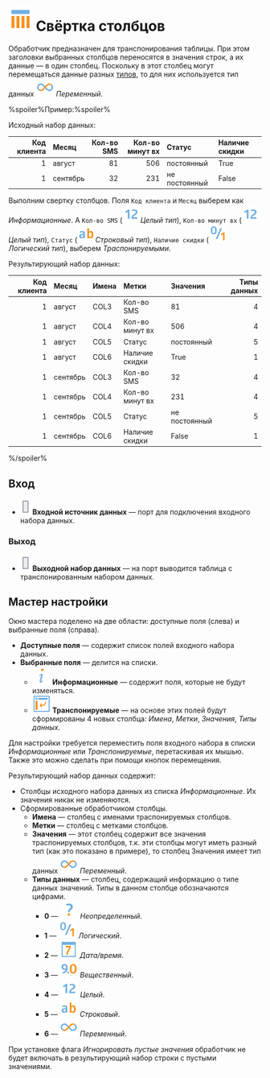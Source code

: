 # ![Свёртка столбцов](../../images/icons/vendors/columnflipping.svg) Свёртка столбцов

Обработчик предназначен для транспонирования таблицы. При этом заголовки выбранных столбцов переносятся в значения строк, а их данные — в один столбец. Поскольку в этот столбец могут перемещаться данные разных [типов](../../data/datatype.md), то для них используется тип данных ![Переменный](../../images/icons/datatype_18/datatype_default-06.svg) *Переменный*.

%spoiler%Пример:%spoiler%

Исходный набор данных:

 | Код клиента | Месяц | Кол-во SMS | Кол-во минут вх | Статус | Наличие скидки |
 | ----------: | :---- | ---------: | --------------: | :----- | :------------- |
 | 1 | август | 81 | 506 | постоянный | True |
 | 1 | сентябрь | 32 | 231 | не постоянный | False |

Выполним свертку столбцов. Поля `Код клиента` и `Месяц` выберем как *Информационные*. А `Кол-во SMS` (![Целый тип](../../images/icons/datatype_18/datatype_default-02.svg)*Целый тип*), `Кол-во минут вх` (![Целый тип](../../images/icons/datatype_18/datatype_default-02.svg)*Целый тип*), `Статус` (![Строковый тип](../../images/icons/datatype_18/datatype_default-01.svg)*Строковый тип*), `Наличие скидки` (![Логический тип](../../images/icons/datatype_18/datatype_default-04.svg)*Логический тип*), выберем *Траспонируемыми*.

Результирующий набор данных:

 | Код клиента | Месяц | Имена | Метки | Значения | Типы данных |
 | ----------: | :---- | :---- | :---- | :------- | ----------: |
 | 1 | август | COL3 | Кол-во SMS | 81 | 4 |
 | 1 | август | COL4 | Кол-во минут вх | 506 | 4 |
 | 1 | август | COL5 | Статус | постоянный | 5 |
 | 1 | август | COL6 | Наличие скидки | True | 1 |
 | 1 | сентябрь | COL3 | Кол-во SMS | 32 | 4 |
 | 1 | сентябрь | COL4 | Кол-во минут вх | 231 | 4 |
 | 1 | сентябрь | COL5 | Статус | не постоянный | 5 |
 | 1 | сентябрь | COL6 | Наличие скидки | False | 1 |

%/spoiler%

## Вход

* ![Входной источник данных](../../images/icons/ports/input_table_inactive.svg) **Входной источник данных** — порт для подключения входного набора данных.

### Выход

* ![Выходной источник данных](../../images/icons/ports/input_table_inactive.svg) **Выходной набор данных** — на порт выводится таблица с транспонированным набором данных.

## Мастер настройки

Окно мастера поделено на две области: доступные поля (слева) и выбранные поля (справа).

* **Доступные поля** — содержит список полей входного набора данных.
* **Выбранные поля** — делится на списки.
  * ![Информационные](../../images/icons/usage-types_18x18/usage-types-unspecified_default.svg) **Информационные** — содержит поля, которые не будут изменяться.
  * ![Транспонируемые](../../images/icons/dataset-operations/dsa-flipping_default.svg) **Транспонируемые** — на основе этих полей будут сформированы 4 новых столбца: *Имена*, *Метки*, *Значения*, *Типы данных*.

Для настройки требуется переместить поля входного набора в списки *Информационные* или *Транспонируемые*, перетаскивая их мышью. Также это можно сделать при помощи кнопок перемещения.

Результирующий набор данных содержит:

* Столбцы исходного набора данных из списка *Информационные*. Их значения никак не изменяются.
* Сформированные обработчиком столбцы.
  * **Имена** — столбец с именами траспонируемых столбцов.
  * **Метки** — столбец с метками столбцов.
  * **Значения** — этот столбец содержит все значения траспонируемых столбцов, т.к. эти столбцы могут иметь разный тип (как это показано в примере), то столбец Значения имеет тип данных ![Переменный](../../images/icons/datatype_18/datatype_default-06.svg) *Переменный*.
  * **Типы данных** — столбец, содержащий информацию о типе данных значений. Типы в данном столбце обозначаются цифрами.
    * **0** — ![Неопределенный](../../images/icons/datatype_18/datatype_default-07.svg) *Неопределенный*.
    * **1** — ![Логический](../../images/icons/datatype_18/datatype_default-04.svg) *Логический*.
    * **2** — ![Дата/время](../../images/icons/datatype_18/datatype_default-05.svg) *Дата/время*.
    * **3** — ![Вещественный](../../images/icons/datatype_18/datatype_default-03.svg) *Вещественный*.
    * **4** — ![Целый](../../images/icons/datatype_18/datatype_default-02.svg) *Целый*.
    * **5** — ![Строковый](../../images/icons/datatype_18/datatype_default-01.svg) *Строковый*.
    * **6** — ![Переменный](../../images/icons/datatype_18/datatype_default-06.svg) *Переменный*.

При установке флага *Игнорировать пустые значения* обработчик не будет включать в результирующий набор строки с пустыми значениями.
